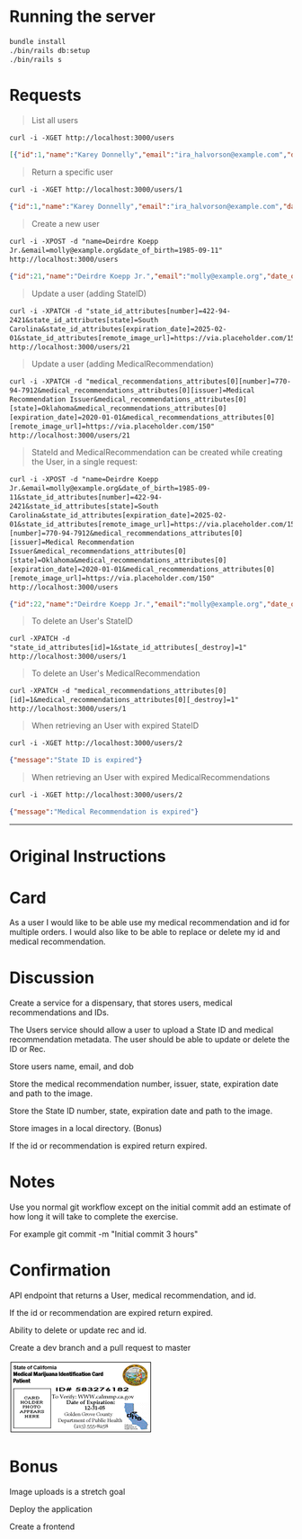 # Running the server

```shell
bundle install
./bin/rails db:setup
./bin/rails s
```

# Requests

> List all users
```shell
curl -i -XGET http://localhost:3000/users
```
```json
[{"id":1,"name":"Karey Donnelly","email":"ira_halvorson@example.com","date_of_birth":"1965-03-14","created_at":"2019-03-17T15:35:51.224Z","updated_at":"2019-03-17T15:35:51.224Z","state_id":{"id":1,"user_id":1,"number":"464-26-6355","state":"South Dakota","expiration_date":"2020-11-05","image":{"url":"/uploads/state_id/image/1/300x300.png","thumb":{"url":"/uploads/state_id/image/1/thumb_300x300.png"}},"created_at":"2019-03-17T15:35:51.886Z","updated_at":"2019-03-17T15:35:51.886Z"},"medical_recommendations":[{"id":1,"user_id":1,"number":"741-96-9857","issuer":"Medical Recommendation Issuer","state":"Tennessee","expiration_date":"2022-06-22","image":{"url":"/uploads/medical_recommendation/image/1/300x300.png","thumb":{"url":"/uploads/medical_recommendation/image/1/thumb_300x300.png"}},"created_at":"2019-03-17T15:35:52.549Z","updated_at":"2019-03-17T15:35:52.549Z"}]}]
```

> Return a specific user
```shell
curl -i -XGET http://localhost:3000/users/1
```
```json
{"id":1,"name":"Karey Donnelly","email":"ira_halvorson@example.com","date_of_birth":"1965-03-14","created_at":"2019-03-17T15:35:51.224Z","updated_at":"2019-03-17T15:35:51.224Z","state_id":{"id":1,"user_id":1,"number":"464-26-6355","state":"South Dakota","expiration_date":"2020-11-05","image":{"url":"/uploads/state_id/image/1/300x300.png","thumb":{"url":"/uploads/state_id/image/1/thumb_300x300.png"}},"created_at":"2019-03-17T15:35:51.886Z","updated_at":"2019-03-17T15:35:51.886Z"},"medical_recommendations":[{"id":1,"user_id":1,"number":"741-96-9857","issuer":"Medical Recommendation Issuer","state":"Tennessee","expiration_date":"2022-06-22","image":{"url":"/uploads/medical_recommendation/image/1/300x300.png","thumb":{"url":"/uploads/medical_recommendation/image/1/thumb_300x300.png"}},"created_at":"2019-03-17T15:35:52.549Z","updated_at":"2019-03-17T15:35:52.549Z"}]}
```

> Create a new user
```shell
curl -i -XPOST -d "name=Deirdre Koepp Jr.&email=molly@example.org&date_of_birth=1985-09-11" http://localhost:3000/users
```
```json
{"id":21,"name":"Deirdre Koepp Jr.","email":"molly@example.org","date_of_birth":"1985-09-11","created_at":"2019-03-17T15:37:53.452Z","updated_at":"2019-03-17T15:37:53.452Z","state_id":null,"medical_recommendations":[]}
```

> Update a user (adding StateID)
```shell
curl -i -XPATCH -d "state_id_attributes[number]=422-94-2421&state_id_attributes[state]=South Carolina&state_id_attributes[expiration_date]=2025-02-01&state_id_attributes[remote_image_url]=https://via.placeholder.com/150" http://localhost:3000/users/21
```

> Update a user (adding MedicalRecommendation)
```shell
curl -i -XPATCH -d "medical_recommendations_attributes[0][number]=770-94-7912&medical_recommendations_attributes[0][issuer]=Medical Recommendation Issuer&medical_recommendations_attributes[0][state]=Oklahoma&medical_recommendations_attributes[0][expiration_date]=2020-01-01&medical_recommendations_attributes[0][remote_image_url]=https://via.placeholder.com/150" http://localhost:3000/users/21
```

> StateId and MedicalRecommendation can be created while creating the User, in a single request:
```shell
curl -i -XPOST -d "name=Deirdre Koepp Jr.&email=molly@example.org&date_of_birth=1985-09-11&state_id_attributes[number]=422-94-2421&state_id_attributes[state]=South Carolina&state_id_attributes[expiration_date]=2025-02-01&state_id_attributes[remote_image_url]=https://via.placeholder.com/150&medical_recommendations_attributes[0][number]=770-94-7912&medical_recommendations_attributes[0][issuer]=Medical Recommendation Issuer&medical_recommendations_attributes[0][state]=Oklahoma&medical_recommendations_attributes[0][expiration_date]=2020-01-01&medical_recommendations_attributes[0][remote_image_url]=https://via.placeholder.com/150" http://localhost:3000/users
```
```json
{"id":22,"name":"Deirdre Koepp Jr.","email":"molly@example.org","date_of_birth":"1985-09-11","created_at":"2019-03-17T15:38:44.636Z","updated_at":"2019-03-17T15:38:44.636Z","state_id":{"id":22,"user_id":22,"number":"422-94-2421","state":"South Carolina","expiration_date":"2025-02-01","image":{"url":"/uploads/state_id/image/22/150.png","thumb":{"url":"/uploads/state_id/image/22/thumb_150.png"}},"created_at":"2019-03-17T15:38:44.639Z","updated_at":"2019-03-17T15:38:44.639Z"},"medical_recommendations":[{"id":22,"user_id":22,"number":"770-94-7912","issuer":"Medical Recommendation Issuer","state":"Oklahoma","expiration_date":"2020-01-01","image":{"url":"/uploads/medical_recommendation/image/22/150.png","thumb":{"url":"/uploads/medical_recommendation/image/22/thumb_150.png"}},"created_at":"2019-03-17T15:38:44.645Z","updated_at":"2019-03-17T15:38:44.645Z"}]}
```

> To delete an User's StateID
```shell
curl -XPATCH -d "state_id_attributes[id]=1&state_id_attributes[_destroy]=1" http://localhost:3000/users/1
```

> To delete an User's MedicalRecommendation
```shell
curl -XPATCH -d "medical_recommendations_attributes[0][id]=1&medical_recommendations_attributes[0][_destroy]=1" http://localhost:3000/users/1
```

> When retrieving an User with expired StateID
```shell
curl -i -XGET http://localhost:3000/users/2
```
```json
{"message":"State ID is expired"}
```

> When retrieving an User with expired MedicalRecommendations
```shell
curl -i -XGET http://localhost:3000/users/2
```
```json
{"message":"Medical Recommendation is expired"}
```

----

# Original Instructions

# Card
As a user I would like to be able use my medical recommendation and id for multiple orders. I would also like to be able to replace or delete my id and medical recommendation.

# Discussion
Create a service for a dispensary, that stores users, medical recommendations and IDs.

The Users service should allow a user to upload a State ID and medical recommendation metadata. The user should be able to update or delete the ID or Rec.

Store users name, email, and dob

Store the medical recommendation number, issuer, state, expiration date and path to the image.

Store the State ID number, state, expiration date and path to the image.

Store images in a local directory. (Bonus)

If the id or recommendation is expired return expired.

# Notes 
Use you normal git workflow except on the initial commit add an estimate of how long it will take to complete the exercise. 

For example git commit -m "Initial commit 3 hours" 

# Confirmation
API endpoint that returns a User, medical recommendation, and id.

If the id or recommendation are expired return expired.

Ability to delete or update rec and id.

Create a dev branch and a pull request to master

![Sample Rec](image2.gif)

# Bonus
Image uploads is a stretch goal

Deploy the application

Create a frontend

